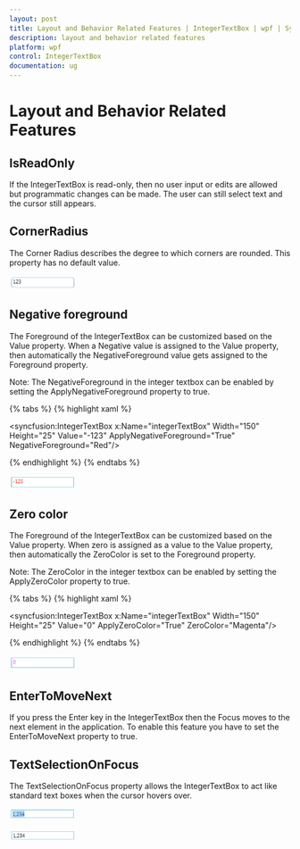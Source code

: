 ```yaml
---
layout: post
title: Layout and Behavior Related Features | IntegerTextBox | wpf | Syncfusion
description: layout and behavior related features
platform: wpf
control: IntegerTextBox 
documentation: ug
---
```


# Layout and Behavior Related Features

## IsReadOnly

If the IntegerTextBox is read-only, then no user input or edits are allowed but programmatic changes can be made. The user can still select text and the cursor still appears.

## CornerRadius

The Corner Radius describes the degree to which corners are rounded. This property has no default value.

![](Layout-and-Behavior-Related-Features_images/Layout-and-Behavior-Related-Features_img1.png)



## Negative foreground

The Foreground of the IntegerTextBox can be customized based on the Value property. When a Negative value is assigned to the Value property, then automatically the NegativeForeground value gets assigned to the Foreground property.

Note: The NegativeForeground in the integer textbox can be enabled by setting the ApplyNegativeForeground property to true.

{% tabs %}
{% highlight xaml %}

<syncfusion:IntegerTextBox x:Name="integerTextBox" Width="150" Height="25" Value="-123" 
                           ApplyNegativeForeground="True" NegativeForeground="Red"/>

{% endhighlight %}
{% endtabs %}

![](Layout-and-Behavior-Related-Features_images/Layout-and-Behavior-Related-Features_img2.png)



## Zero color

The Foreground of the IntegerTextBox can be customized based on the Value property. When zero is assigned as a value to the Value property, then automatically the ZeroColor is set to the Foreground property.

Note: The ZeroColor in the integer textbox can be enabled by setting the ApplyZeroColor property to true.

{% tabs %}
{% highlight xaml %}

<syncfusion:IntegerTextBox x:Name="integerTextBox" Width="150" Height="25" Value="0" 
                           ApplyZeroColor="True" ZeroColor="Magenta"/>

{% endhighlight %}
{% endtabs %}

![](Layout-and-Behavior-Related-Features_images/Layout-and-Behavior-Related-Features_img3.png)



## EnterToMoveNext

If you press the Enter key in the IntegerTextBox then the Focus moves to the next element in the application. To enable this feature you have to set the EnterToMoveNext property to true.

## TextSelectionOnFocus

The TextSelectionOnFocus property allows the IntegerTextBox to act like standard text boxes when the cursor hovers over. 

![](Layout-and-Behavior-Related-Features_images/Layout-and-Behavior-Related-Features_img4.png)



![](Layout-and-Behavior-Related-Features_images/Layout-and-Behavior-Related-Features_img5.png)



